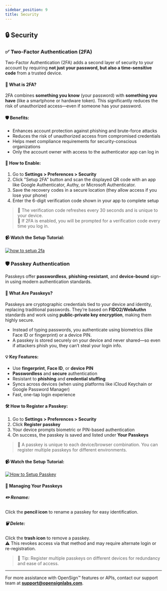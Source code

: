 ```yaml
---
sidebar_position: 9
title: Security
---
```


## 🔒 Security

### ✅ Two-Factor Authentication (2FA)

Two-Factor Authentication (2FA) adds a second layer of security to your account by requiring **not just your password, but also a time-sensitive code** from a trusted device.

#### 🔐 What is 2FA?

2FA combines **something you know** (your password) with **something you have** (like a smartphone or hardware token). This significantly reduces the risk of unauthorized access—even if someone has your password.

#### 🛡️ Benefits:

- Enhances account protection against phishing and brute-force attacks  
- Reduces the risk of unauthorized access from compromised credentials  
- Helps meet compliance requirements for security-conscious organizations  
- Only the account owner with access to the authenticator app can log in  

#### 📲 How to Enable:

1. Go to **Settings > Preferences > Security**  
2. Click "Setup 2FA" button and scan the displayed QR code with an app like Google Authenticator, Authy, or Microsoft Authenticator.
3. Save the recovery codes in a secure location (they allow access if you lose your phone)  
4. Enter the 6-digit verification code shown in your app to complete setup  

> 🔁 The verification code refreshes every 30 seconds and is unique to your device.  
> 🔐 If 2FA is enabled, you will be prompted for a verification code every time you log in.

#### 📹 Watch the Setup Tutorial:

[![how to setup 2fa](https://img.youtube.com/vi/cgVBBetnbO8/0.jpg)](https://www.youtube.com/watch?v=cgVBBetnbO8)

### 🛡️ Passkey Authentication

Passkeys offer **passwordless**, **phishing-resistant**, and **device-bound** sign-in using modern authentication standards.

#### 🔐 What Are Passkeys?

Passkeys are cryptographic credentials tied to your device and identity, replacing traditional passwords. They’re based on **FIDO2/WebAuthn** standards and work using **public-private key encryption**, making them highly secure.

- Instead of typing passwords, you authenticate using biometrics (like Face ID or fingerprint) or a device PIN.
- A passkey is stored securely on your device and never shared—so even if attackers phish you, they can’t steal your login info.

#### 💡 Key Features:

- Use **fingerprint**, **Face ID**, or **device PIN**  
- **Passwordless** and **secure** authentication  
- Resistant to **phishing** and **credential stuffing**  
- Syncs across devices (when using platforms like iCloud Keychain or Google Password Manager)  
- Fast, one-tap login experience

#### 🛠 How to Register a Passkey:

1. Go to **Settings > Preferences > Security**
2. Click **Register passkey**  
3. Your device prompts biometric or PIN-based authentication  
4. On success, the passkey is saved and listed under **Your Passkeys**

> 📌 A passkey is unique to each device/browser combination. You can register multiple passkeys for different environments.

#### 📹 Watch the Setup Tutorial:

[![How to Setup Passkey](https://img.youtube.com/vi/lLfcu9oSbew/0.jpg)](https://www.youtube.com/embed/lLfcu9oSbew?si=yODZcEveYZSbQQXw)

#### 🧾 Managing Your Passkeys

##### ✏️ Rename:

Click the **pencil icon** to rename a passkey for easy identification.

##### 🗑 Delete:

Click the **trash icon** to remove a passkey.  
⚠️ This revokes access via that method and may require alternate login or re-registration.

> 🔐 Tip: Register multiple passkeys on different devices for redundancy and ease of access.

---

For more assistance with OpenSign™ features or APIs, contact our support team at **[support@opensignlabs.com](mailto:support@opensignlabs.com)**.

